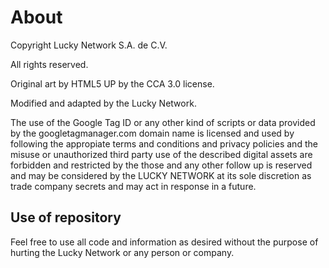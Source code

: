 # About

Copyright Lucky Network S.A. de C.V.

All rights reserved.

Original art by HTML5 UP by the CCA 3.0 license.

Modified and adapted by the Lucky Network.

The use of the Google Tag ID or any other kind of scripts or data provided by the googletagmanager.com domain name is licensed and used by following the appropiate terms and conditions and privacy policies and the misuse or unauthorized third party use of the described digital assets are forbidden and restricted by the those and any other follow up is reserved and may be considered by the LUCKY NETWORK at its sole discretion as trade company secrets and may act in response in a future.

## Use of repository

Feel free to use all code and information as desired without the purpose of hurting the Lucky Network or any person or company.
